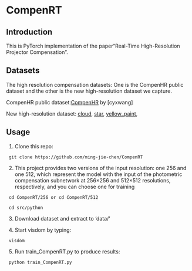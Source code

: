 # CompenRT
## Introduction
This is PyTorch implementation of the paper“Real-Time High-Resolution Projector Compensation”.

        
## Datasets
The high resolution compensation datasets: One is the CompenHR public dataset and the other is the new high-resolution dataset we capture.

CompenHR public dataset:[CompenHR](https://github.com/cyxwang/CompenHR/tree/main?tab=readme-ov-file#datasets) by [cyxwang]  

New high-resolution dataset:
[cloud](https://drive.google.com/drive/folders/1ZRQgqKLQYdgaKeW8OsRLaNIbMlgyzZ-_?usp=drive_link),
[star](https://drive.google.com/drive/folders/17LYyJDYeQR8xsGAIzlXv5LKLFdro6J7r?usp=drive_link),
[yellow_paint](https://drive.google.com/drive/folders/1vwjYbXn92-7b8qdSpD8QL12Et3DR4vOo?usp=drive_link),

## Usage
   1. Clone this repo:
  
     git clone https://github.com/ming-jie-chen/CompenRT
     
   2. This project provides two versions of the input resolution: one 256 and one 512, which represent the model with the input of the photometric compensation subnetwork at 256×256 and 512×512 resolutions, 
      respectively, and you can choose one for training
      
     cd CompenRT/256 or cd CompenRT/512
     
     cd src/python  
     
   3. Download dataset and extract to ‘data/’
     
   4. Start visdom by typing:
      
     visdom

   5. Run train_CompenRT.py to produce results:
      
     python train_CompenRT.py

